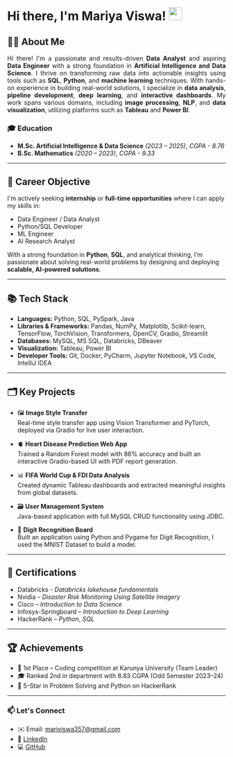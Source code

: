 # Hi there, I'm Mariya Viswa! <img src="https://em-content.zobj.net/source/animated-noto-color-emoji/356/waving-hand_1f44b.gif" width="30px" />

## 👨‍💻 About Me
<p style="text-align: justify; font-size: 12 px;">
  Hi there! I'm a passionate and results-driven <strong>Data Analyst</strong> and aspiring <strong>Data Engineer</strong> with a strong foundation in <strong>Artificial Intelligence and Data Science</strong>. I thrive on transforming raw data into actionable insights using tools such as <strong>SQL</strong>, <strong>Python</strong>, and <strong>machine learning</strong> techniques. With hands-on experience in building real-world solutions, I specialize in <strong>data analysis</strong>, <strong>pipeline development</strong>, <strong>deep learning</strong>, and <strong>interactive dashboards</strong>. My work spans various domains, including <strong>image processing</strong>, <strong>NLP</strong>, and <strong>data visualization</strong>, utilizing platforms such as <strong>Tableau</strong> and <strong>Power BI</strong>.
</p>

### 🎓 Education

- **M.Sc. Artificial Intelligence & Data Science** *(2023 – 2025)*, *CGPA - 8.76*
- **B.Sc. Mathematics** *(2020 – 2023)*, *CGPA - 9.33*

---
## 💼 Career Objective

I'm actively seeking **internship** or **full-time opportunities** where I can apply my skills in:

- Data Engineer / Data Analyst
- Python/SQL Developer
- ML Engineer
- AI Research Analyst

With a strong foundation in **Python**, **SQL**, and analytical thinking, I’m passionate about solving real-world problems by designing and deploying **scalable, AI-powered solutions**.

---

## 📚 Tech Stack

<section>
  <ul>
    <li><strong>Languages:</strong> Python, SQL, PySpark, Java</li>
    <li><strong>Libraries &amp; Frameworks:</strong> Pandas, NumPy, Matplotlib, Scikit-learn, TensorFlow, TorchVision, Transformers, OpenCV, Gradio, Streamlit</li>
    <li><strong>Databases:</strong> MySQL, MS SQL, Databricks, DBeaver</li>
    <li><strong>Visualization:</strong> Tableau, Power BI</li>
    <li><strong>Developer Tools:</strong> Git, Docker, PyCharm, Jupyter Notebook, VS Code, IntelliJ IDEA</li>
  </ul>
</section>

---

## 🗂️ Key Projects

- 🖼️ **Image Style Transfer**  
  Real-time style transfer app using Vision Transformer and PyTorch, deployed via Gradio for live user interaction.

- 🫀 **Heart Disease Prediction Web App**  
  Trained a Random Forest model with 86% accuracy and built an interactive Gradio-based UI with PDF report generation.

- 📊 **FIFA World Cup & FDI Data Analysis**  
  Created dynamic Tableau dashboards and extracted meaningful insights from global datasets.

- 🗃️ **User Management System**  
  Java-based application with full MySQL CRUD functionality using JDBC.

- 🔢 **Digit Recognition Board**  
  Built an application using Python and Pygame for Digit Recognition, I used the MNIST Dataset to build a model.

---

## 📜 Certifications

- Databricks - *Databricks lakehouse fundamentals*
- Nvidia – *Disaster Risk Monitoring Using Satellite Imagery* 
- Cisco – *Introduction to Data Science*   
- Infosys-Springboard – *Introduction to Deep Learning*  
- HackerRank – *Python*, *SQL*

---

## 🏆 Achievements

- 🥇 1st Place – Coding competition at Karunya University (Team Leader)  
- 🎓 Ranked 2nd in department with 8.83 CGPA (Odd Semester 2023–24)  
- 🌟 5-Star in Problem Solving and Python on HackerRank

---

### 📫 Let's Connect

- ✉️ Email: [mariviswa357@gmail.com](mailto:mariviswa357@gmail.com)  
- 🔗 [LinkedIn](https://www.linkedin.com/in/mariyaviswa)  
- 💻 [GitHub](https://github.com/mariyaviswa)
